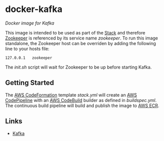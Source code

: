 # docker-kafka
_Docker image for Kafka_

This image is intended to be used as part of the [Stack](https://github.com/varunmc/docker-stack) and therefore [Zookeeper](https://github.com/varunmc/docker-zookeeper) is referenced by its service name _zookeeper_. To run this image standalone, the Zookeeper host can be overriden by adding the following line to your hosts file:

```
127.0.0.1   zookeeper
```

The _init.sh_ script will wait for Zookeeper to be up before starting Kafka. 

## Getting Started
The [AWS CodeFormation](https://console.aws.amazon.com/cloudformation/home?region=us-east-1#/stack/detail?stackId=arn:aws:cloudformation:us-east-1:497513737772:stack%2FKafka%2Fe9f68bc0-91d5-11e7-9a79-50d5cd265c36) template _stack.yml_ will create an [AWS CodePipeline](https://console.aws.amazon.com/codepipeline/home?region=us-east-1#/view/Kafka) with an [AWS CodeBuild](https://console.aws.amazon.com/codebuild/home?region=us-east-1#/projects/Kafka/view) builder as defined in _buildspec.yml_. The continuous build pipeline will build and publish the image to [AWS ECR](https://console.aws.amazon.com/ecs/home?region=us-east-1#/repositories/mc.varun:kafka#images;tagStatus=ALL).

## Links
* [Kafka](https://kafka.apache.org)
